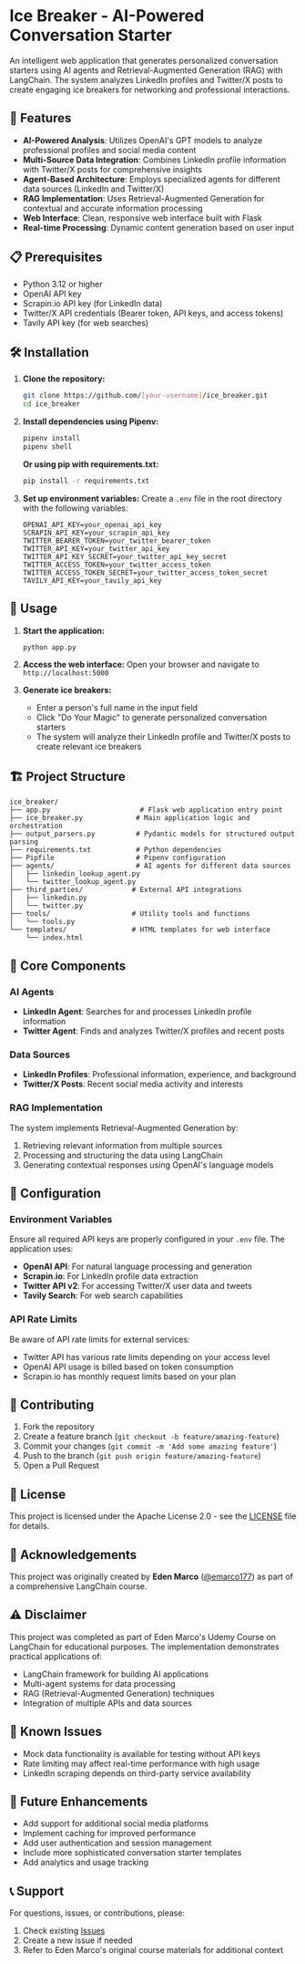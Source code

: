 # Ice Breaker - AI-Powered Conversation Starter

An intelligent web application that generates personalized conversation starters using AI agents and Retrieval-Augmented Generation (RAG) with LangChain. The system analyzes LinkedIn profiles and Twitter/X posts to create engaging ice breakers for networking and professional interactions.

## 🚀 Features

- **AI-Powered Analysis**: Utilizes OpenAI's GPT models to analyze professional profiles and social media content
- **Multi-Source Data Integration**: Combines LinkedIn profile information with Twitter/X posts for comprehensive insights
- **Agent-Based Architecture**: Employs specialized agents for different data sources (LinkedIn and Twitter/X)
- **RAG Implementation**: Uses Retrieval-Augmented Generation for contextual and accurate information processing
- **Web Interface**: Clean, responsive web interface built with Flask
- **Real-time Processing**: Dynamic content generation based on user input

## 📋 Prerequisites

- Python 3.12 or higher
- OpenAI API key
- Scrapin.io API key (for LinkedIn data)
- Twitter/X API credentials (Bearer token, API keys, and access tokens)
- Tavily API key (for web searches)

## 🛠️ Installation

1. **Clone the repository:**
   ```bash
   git clone https://github.com/[your-username]/ice_breaker.git
   cd ice_breaker
   ```

2. **Install dependencies using Pipenv:**
   ```bash
   pipenv install
   pipenv shell
   ```

   **Or using pip with requirements.txt:**
   ```bash
   pip install -r requirements.txt
   ```

3. **Set up environment variables:**
   Create a `.env` file in the root directory with the following variables:
   ```env
   OPENAI_API_KEY=your_openai_api_key
   SCRAPIN_API_KEY=your_scrapin_api_key
   TWITTER_BEARER_TOKEN=your_twitter_bearer_token
   TWITTER_API_KEY=your_twitter_api_key
   TWITTER_API_KEY_SECRET=your_twitter_api_key_secret
   TWITTER_ACCESS_TOKEN=your_twitter_access_token
   TWITTER_ACCESS_TOKEN_SECRET=your_twitter_access_token_secret
   TAVILY_API_KEY=your_tavily_api_key
   ```

## 🚀 Usage

1. **Start the application:**
   ```bash
   python app.py
   ```

2. **Access the web interface:**
   Open your browser and navigate to `http://localhost:5000`

3. **Generate ice breakers:**
   - Enter a person's full name in the input field
   - Click "Do Your Magic" to generate personalized conversation starters
   - The system will analyze their LinkedIn profile and Twitter/X posts to create relevant ice breakers

## 🏗️ Project Structure

```
ice_breaker/
├── app.py                      # Flask web application entry point
├── ice_breaker.py             # Main application logic and orchestration
├── output_parsers.py          # Pydantic models for structured output parsing
├── requirements.txt           # Python dependencies
├── Pipfile                    # Pipenv configuration
├── agents/                    # AI agents for different data sources
│   ├── linkedin_lookup_agent.py
│   └── twitter_lookup_agent.py
├── third_parties/            # External API integrations
│   ├── linkedin.py
│   └── twitter.py
├── tools/                    # Utility tools and functions
│   └── tools.py
└── templates/                # HTML templates for web interface
    └── index.html
```

## 🔧 Core Components

### AI Agents
- **LinkedIn Agent**: Searches for and processes LinkedIn profile information
- **Twitter Agent**: Finds and analyzes Twitter/X profiles and recent posts

### Data Sources
- **LinkedIn Profiles**: Professional information, experience, and background
- **Twitter/X Posts**: Recent social media activity and interests

### RAG Implementation
The system implements Retrieval-Augmented Generation by:
1. Retrieving relevant information from multiple sources
2. Processing and structuring the data using LangChain
3. Generating contextual responses using OpenAI's language models

## 🔧 Configuration

### Environment Variables
Ensure all required API keys are properly configured in your `.env` file. The application uses:
- **OpenAI API**: For natural language processing and generation
- **Scrapin.io**: For LinkedIn profile data extraction
- **Twitter API v2**: For accessing Twitter/X user data and tweets
- **Tavily Search**: For web search capabilities

### API Rate Limits
Be aware of API rate limits for external services:
- Twitter API has various rate limits depending on your access level
- OpenAI API usage is billed based on token consumption
- Scrapin.io has monthly request limits based on your plan

## 🤝 Contributing

1. Fork the repository
2. Create a feature branch (`git checkout -b feature/amazing-feature`)
3. Commit your changes (`git commit -m 'Add some amazing feature'`)
4. Push to the branch (`git push origin feature/amazing-feature`)
5. Open a Pull Request

## 📄 License

This project is licensed under the Apache License 2.0 - see the [LICENSE](LICENSE) file for details.

## 🙏 Acknowledgements

This project was originally created by **Eden Marco** ([@emarco177](https://github.com/emarco177)) as part of a comprehensive LangChain course.

## ⚠️ Disclaimer

This project was completed as part of Eden Marco's Udemy Course on LangChain for educational purposes. The implementation demonstrates practical applications of:
- LangChain framework for building AI applications
- Multi-agent systems for data processing
- RAG (Retrieval-Augmented Generation) techniques
- Integration of multiple APIs and data sources

## 🐛 Known Issues

- Mock data functionality is available for testing without API keys
- Rate limiting may affect real-time performance with high usage
- LinkedIn scraping depends on third-party service availability

## 🔮 Future Enhancements

- Add support for additional social media platforms
- Implement caching for improved performance
- Add user authentication and session management
- Include more sophisticated conversation starter templates
- Add analytics and usage tracking

## 📞 Support

For questions, issues, or contributions, please:
1. Check existing [Issues](https://github.com/[your-username]/ice_breaker/issues)
2. Create a new issue if needed
3. Refer to Eden Marco's original course materials for additional context